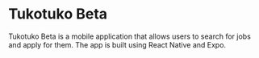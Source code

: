 # Tukotuko Beta

Tukotuko Beta is a mobile application that allows users to search for jobs and apply for them. The app is built using React Native and Expo.